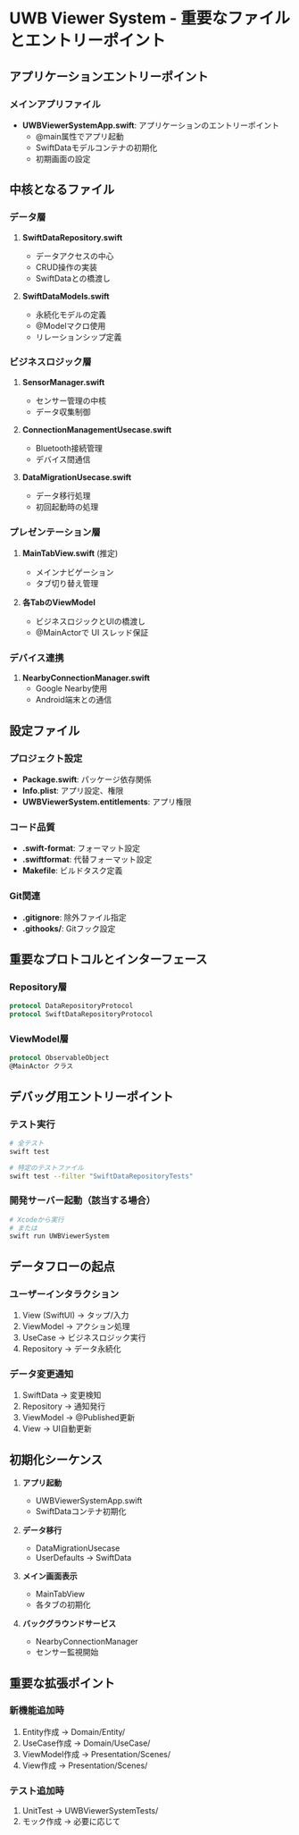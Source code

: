 # UWB Viewer System - 重要なファイルとエントリーポイント

## アプリケーションエントリーポイント

### メインアプリファイル
- **UWBViewerSystemApp.swift**: アプリケーションのエントリーポイント
  - @main属性でアプリ起動
  - SwiftDataモデルコンテナの初期化
  - 初期画面の設定

## 中核となるファイル

### データ層
1. **SwiftDataRepository.swift**
   - データアクセスの中心
   - CRUD操作の実装
   - SwiftDataとの橋渡し

2. **SwiftDataModels.swift**
   - 永続化モデルの定義
   - @Modelマクロ使用
   - リレーションシップ定義

### ビジネスロジック層
1. **SensorManager.swift**
   - センサー管理の中核
   - データ収集制御

2. **ConnectionManagementUsecase.swift**
   - Bluetooth接続管理
   - デバイス間通信

3. **DataMigrationUsecase.swift**
   - データ移行処理
   - 初回起動時の処理

### プレゼンテーション層
1. **MainTabView.swift** (推定)
   - メインナビゲーション
   - タブ切り替え管理

2. **各TabのViewModel**
   - ビジネスロジックとUIの橋渡し
   - @MainActorで UI スレッド保証

### デバイス連携
1. **NearbyConnectionManager.swift**
   - Google Nearby使用
   - Android端末との通信

## 設定ファイル

### プロジェクト設定
- **Package.swift**: パッケージ依存関係
- **Info.plist**: アプリ設定、権限
- **UWBViewerSystem.entitlements**: アプリ権限

### コード品質
- **.swift-format**: フォーマット設定
- **.swiftformat**: 代替フォーマット設定
- **Makefile**: ビルドタスク定義

### Git関連
- **.gitignore**: 除外ファイル指定
- **.githooks/**: Gitフック設定

## 重要なプロトコルとインターフェース

### Repository層
```swift
protocol DataRepositoryProtocol
protocol SwiftDataRepositoryProtocol
```

### ViewModel層
```swift
protocol ObservableObject
@MainActor クラス
```

## デバッグ用エントリーポイント

### テスト実行
```bash
# 全テスト
swift test

# 特定のテストファイル
swift test --filter "SwiftDataRepositoryTests"
```

### 開発サーバー起動（該当する場合）
```bash
# Xcodeから実行
# または
swift run UWBViewerSystem
```

## データフローの起点

### ユーザーインタラクション
1. View (SwiftUI) → タップ/入力
2. ViewModel → アクション処理
3. UseCase → ビジネスロジック実行
4. Repository → データ永続化

### データ変更通知
1. SwiftData → 変更検知
2. Repository → 通知発行
3. ViewModel → @Published更新
4. View → UI自動更新

## 初期化シーケンス

1. **アプリ起動**
   - UWBViewerSystemApp.swift
   - SwiftDataコンテナ初期化

2. **データ移行**
   - DataMigrationUsecase
   - UserDefaults → SwiftData

3. **メイン画面表示**
   - MainTabView
   - 各タブの初期化

4. **バックグラウンドサービス**
   - NearbyConnectionManager
   - センサー監視開始

## 重要な拡張ポイント

### 新機能追加時
1. Entity作成 → Domain/Entity/
2. UseCase作成 → Domain/UseCase/
3. ViewModel作成 → Presentation/Scenes/
4. View作成 → Presentation/Scenes/

### テスト追加時
1. UnitTest → UWBViewerSystemTests/
2. モック作成 → 必要に応じて